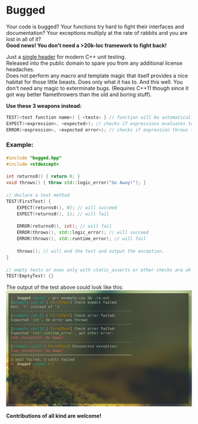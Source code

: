 Bugged
======

Your code is bugged? Your functions try hard to fight their interfaces and documentation?
Your exceptions multiply at the rate of rabbits and you are lost in all of it? <br>
__Good news! You don't need a >20k-loc framework to fight back!__

Just a [single header](include/bugged.hpp) for modern C++ unit testing. <br>
Released into the public domain to spare you from any additional license headaches. <br>
Does not perform any macro and template magic that itself provides a nice habitat for those
little beasts. Does only what it has to. And this well.
You don't need any magic to exterminate bugs.
(Requires C++11 though since it got way better flamethrowers than the old and boring stuff).

__Use these 3 weapons instead:__

```cpp
TEST(<test function name>) { <tests> } // function will be automatically called
EXPECT(<expression>, <expected>); // checks if expressions evaluates to expected
ERROR(<expression>, <expected error>); // checks if expression throws the expected error
```

### Example:

```cpp
#include "bugged.hpp"
#include <stdexcept>

int returns0() { return 0; }
void throws() { throw std::logic_error("Go Away!"); }

// declare a test method
TEST(FirstTest) {
	EXPECT(returns0(), 0); // will succeed
	EXPECT(returns0(), 1); // will fail

	ERROR(returns0(), int); // will fail
	ERROR(throws(), std::logic_error); // will succeed
	ERROR(throws(), std::runtime_error); // will fail

	throws(); // will end the test and output the exception.
}

// empty tests or ones only with static_asserts or other checks are ok as well
TEST(EmptyTest) {}
```

The output of the test above could look like this:
![Here should go a beautiful picture of bugged in action. So sad!](bugged.png)

__Contributions of all kind are welcome!__
